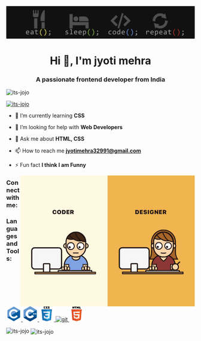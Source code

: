 <img src="mainbanner.jpeg">
<h1 align="center">Hi 👋, I'm jyoti mehra</h1>
<h3 align="center">A passionate frontend developer from India</h3>

<p align="left"> <img src="https://komarev.com/ghpvc/?username=its-jojo&label=Profile%20views&color=0e75b6&style=flat" alt="its-jojo" /> </p>

<p align="left"> <a href="https://github.com/ryo-ma/github-profile-trophy"><img src="https://github-profile-trophy.vercel.app/?username=its-jojo" alt="its-jojo" /></a> </p>

- 🌱 I’m currently learning **CSS**

- 🤝 I’m looking for help with **Web Developers**

- 💬 Ask me about **HTML, CSS**

- 📫 How to reach me **jyotimehra32991@gmail.com**

- ⚡ Fun fact **I think I am Funny**
<img align="right" height ="350px" src=coder_and_designer.gif>
<h3 align="left">Connect with me:</h3>
<p align="left">
</p>

<h3 align="left">Languages and Tools:</h3>
<p align="left"> <a href="https://www.cprogramming.com/" target="_blank" rel="noreferrer"> <img src="https://raw.githubusercontent.com/devicons/devicon/master/icons/c/c-original.svg" alt="c" width="40" height="40"/> </a> <a href="https://www.w3schools.com/cpp/" target="_blank" rel="noreferrer"> <img src="https://raw.githubusercontent.com/devicons/devicon/master/icons/cplusplus/cplusplus-original.svg" alt="cplusplus" width="40" height="40"/> </a> <a href="https://www.w3schools.com/css/" target="_blank" rel="noreferrer"> <img src="https://raw.githubusercontent.com/devicons/devicon/master/icons/css3/css3-original-wordmark.svg" alt="css3" width="40" height="40"/> </a> <a href="https://git-scm.com/" target="_blank" rel="noreferrer"> <img src="https://www.vectorlogo.zone/logos/git-scm/git-scm-icon.svg" alt="git" width="40" height="40"/> </a> <a href="https://www.w3.org/html/" target="_blank" rel="noreferrer"> <img src="https://raw.githubusercontent.com/devicons/devicon/master/icons/html5/html5-original-wordmark.svg" alt="html5" width="40" height="40"/> </a> </p>

<p><img align="left" src="https://github-readme-stats.vercel.app/api/top-langs?username=its-jojo&show_icons=true&locale=en&layout=compact" alt="its-jojo" /></p>

<p>&nbsp;<img align="center" src="https://github-readme-stats.vercel.app/api?username=its-jojo&show_icons=true&locale=en" alt="its-jojo" /></p>
